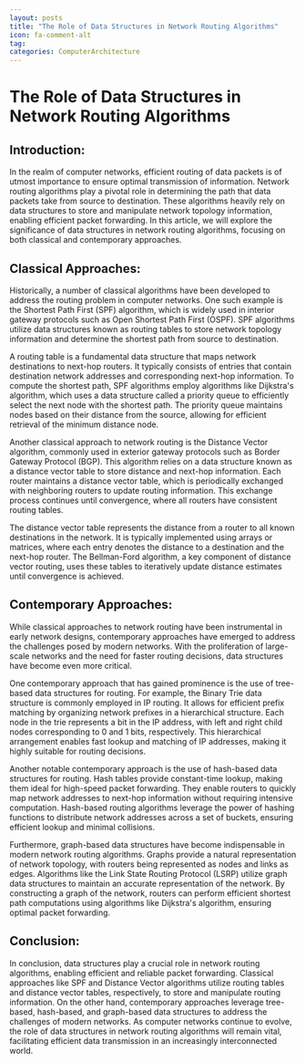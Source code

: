 ```yaml
---
layout: posts
title: "The Role of Data Structures in Network Routing Algorithms"
icon: fa-comment-alt
tag:      
categories: ComputerArchitecture
---
```



# The Role of Data Structures in Network Routing Algorithms

## Introduction:
In the realm of computer networks, efficient routing of data packets is of utmost importance to ensure optimal transmission of information. Network routing algorithms play a pivotal role in determining the path that data packets take from source to destination. These algorithms heavily rely on data structures to store and manipulate network topology information, enabling efficient packet forwarding. In this article, we will explore the significance of data structures in network routing algorithms, focusing on both classical and contemporary approaches.

## Classical Approaches:
Historically, a number of classical algorithms have been developed to address the routing problem in computer networks. One such example is the Shortest Path First (SPF) algorithm, which is widely used in interior gateway protocols such as Open Shortest Path First (OSPF). SPF algorithms utilize data structures known as routing tables to store network topology information and determine the shortest path from source to destination.

A routing table is a fundamental data structure that maps network destinations to next-hop routers. It typically consists of entries that contain destination network addresses and corresponding next-hop information. To compute the shortest path, SPF algorithms employ algorithms like Dijkstra's algorithm, which uses a data structure called a priority queue to efficiently select the next node with the shortest path. The priority queue maintains nodes based on their distance from the source, allowing for efficient retrieval of the minimum distance node.

Another classical approach to network routing is the Distance Vector algorithm, commonly used in exterior gateway protocols such as Border Gateway Protocol (BGP). This algorithm relies on a data structure known as a distance vector table to store distance and next-hop information. Each router maintains a distance vector table, which is periodically exchanged with neighboring routers to update routing information. This exchange process continues until convergence, where all routers have consistent routing tables.

The distance vector table represents the distance from a router to all known destinations in the network. It is typically implemented using arrays or matrices, where each entry denotes the distance to a destination and the next-hop router. The Bellman-Ford algorithm, a key component of distance vector routing, uses these tables to iteratively update distance estimates until convergence is achieved.

## Contemporary Approaches:
While classical approaches to network routing have been instrumental in early network designs, contemporary approaches have emerged to address the challenges posed by modern networks. With the proliferation of large-scale networks and the need for faster routing decisions, data structures have become even more critical.

One contemporary approach that has gained prominence is the use of tree-based data structures for routing. For example, the Binary Trie data structure is commonly employed in IP routing. It allows for efficient prefix matching by organizing network prefixes in a hierarchical structure. Each node in the trie represents a bit in the IP address, with left and right child nodes corresponding to 0 and 1 bits, respectively. This hierarchical arrangement enables fast lookup and matching of IP addresses, making it highly suitable for routing decisions.

Another notable contemporary approach is the use of hash-based data structures for routing. Hash tables provide constant-time lookup, making them ideal for high-speed packet forwarding. They enable routers to quickly map network addresses to next-hop information without requiring intensive computation. Hash-based routing algorithms leverage the power of hashing functions to distribute network addresses across a set of buckets, ensuring efficient lookup and minimal collisions.

Furthermore, graph-based data structures have become indispensable in modern network routing algorithms. Graphs provide a natural representation of network topology, with routers being represented as nodes and links as edges. Algorithms like the Link State Routing Protocol (LSRP) utilize graph data structures to maintain an accurate representation of the network. By constructing a graph of the network, routers can perform efficient shortest path computations using algorithms like Dijkstra's algorithm, ensuring optimal packet forwarding.

## Conclusion:
In conclusion, data structures play a crucial role in network routing algorithms, enabling efficient and reliable packet forwarding. Classical approaches like SPF and Distance Vector algorithms utilize routing tables and distance vector tables, respectively, to store and manipulate routing information. On the other hand, contemporary approaches leverage tree-based, hash-based, and graph-based data structures to address the challenges of modern networks. As computer networks continue to evolve, the role of data structures in network routing algorithms will remain vital, facilitating efficient data transmission in an increasingly interconnected world.